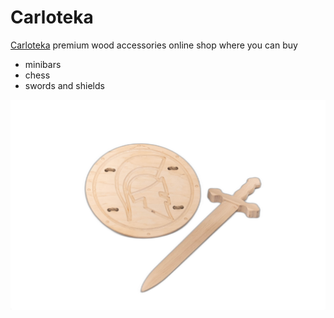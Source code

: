 # Carloteka

[Carloteka](https://carloteka/) premium wood accessories online shop where you can buy 
- minibars
- chess
- swords and shields
<img src="https://github.com/Carloteka/carloteka-backend/blob/dev/apps/shop/management/img/img_data.png?raw=true" alt="alt text" max-width="400" max-height="400">
